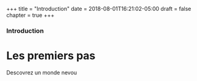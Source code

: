 +++
title = "Introduction"
date = 2018-08-01T16:21:02-05:00
draft = false
chapter = true
+++

### Introduction

# Les premiers pas

Descovrez un monde nevou
